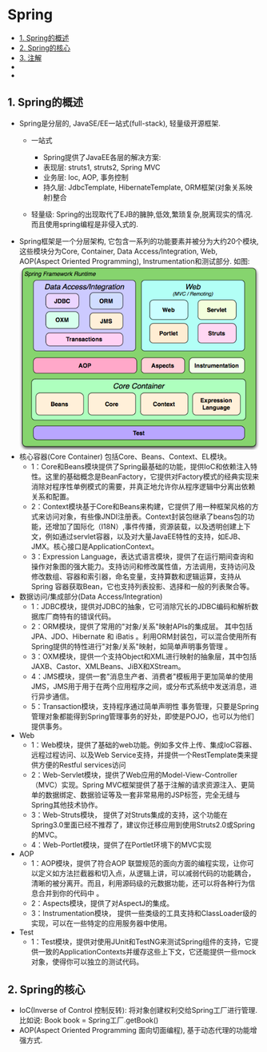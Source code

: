 # Spring

- [1. Spring的概述](#1)  
- [2. Spring的核心](#2)  
- [3. 注解](#3)  
- [](#4)  
- [](#5)  

## <span id = '1'>1. Spring的概述</span>
- Spring是分层的, JavaSE/EE一站式(full-stack), 轻量级开源框架.
    - 一站式
        - Spring提供了JavaEE各层的解决方案:
        - 表现层: struts1, struts2, Spring MVC
        - 业务层: Ioc, AOP, 事务控制
        - 持久层: JdbcTemplate, HibernateTemplate, ORM框架(对象关系映射)整合

    - 轻量级: Spring的出现取代了EJB的臃肿,低效,繁琐复杂,脱离现实的情况. 而且使用spring编程是非侵入式的. 
- Spring框架是一个分层架构, 它包含一系列的功能要素并被分为大约20个模块, 这些模块分为Core, Container, Data Access/Integration, Web, AOP(Aspect Oriented Programming), Instrumentation和测试部分. 如图:![spring结构](pic/springstrucure.png)
- 核心容器(Core Container) 包括Core、Beans、Context、EL模块。
    - 1：Core和Beans模块提供了Spring最基础的功能，提供IoC和依赖注入特性。这里的基础概念是BeanFactory，它提供对Factory模式的经典实现来消除对程序性单例模式的需要，并真正地允许你从程序逻辑中分离出依赖关系和配置。
    - 2：Context模块基于Core和Beans来构建，它提供了用一种框架风格的方式来访问对象，有些像JNDI注册表。Context封装包继承了beans包的功能，还增加了国际化（I18N）,事件传播，资源装载，以及透明创建上下文，例如通过servlet容器，以及对大量JavaEE特性的支持，如EJB、JMX。核心接口是ApplicationContext。
    - 3：Expression Language，表达式语言模块，提供了在运行期间查询和操作对象图的强大能力。支持访问和修改属性值，方法调用，支持访问及修改数组、容器和索引器，命名变量，支持算数和逻辑运算，支持从Spring 容器获取Bean，它也支持列表投影、选择和一般的列表聚合等。
- 数据访问/集成部分(Data Access/Integration)
    - 1：JDBC模块，提供对JDBC的抽象，它可消除冗长的JDBC编码和解析数据库厂商特有的错误代码。
    - 2：ORM模块，提供了常用的"对象/关系"映射APIs的集成层。 其中包括JPA、JDO、Hibernate 和 iBatis 。利用ORM封装包，可以混合使用所有Spring提供的特性进行"对象/关系"映射，如简单声明事务管理 。
    - 3：OXM模块，提供一个支持Object和XML进行映射的抽象层，其中包括JAXB、Castor、XMLBeans、JiBX和XStream。
    - 4：JMS模块，提供一套"消息生产者、消费者"模板用于更加简单的使用JMS，JMS用于用于在两个应用程序之间，或分布式系统中发送消息，进行异步通信。
    - 5：Transaction模块，支持程序通过简单声明性 事务管理，只要是Spring管理对象都能得到Spring管理事务的好处，即使是POJO，也可以为他们提供事务。
- Web
    - 1：Web模块，提供了基础的web功能。例如多文件上传、集成IoC容器、远程过程访问、以及Web Service支持，并提供一个RestTemplate类来提供方便的Restful services访问
    - 2：Web-Servlet模块，提供了Web应用的Model-View-Controller（MVC）实现。Spring MVC框架提供了基于注解的请求资源注入、更简单的数据绑定、数据验证等及一套非常易用的JSP标签，完全无缝与Spring其他技术协作。
    - 3：Web-Struts模块， 提供了对Struts集成的支持，这个功能在Spring3.0里面已经不推荐了，建议你迁移应用到使用Struts2.0或Spring的MVC。
    - 4：Web-Portlet模块，提供了在Portlet环境下的MVC实现
- AOP
    - 1：AOP模块，提供了符合AOP 联盟规范的面向方面的编程实现，让你可以定义如方法拦截器和切入点，从逻辑上讲，可以减弱代码的功能耦合，清晰的被分离开。而且，利用源码级的元数据功能，还可以将各种行为信息合并到你的代码中 。
    - 2：Aspects模块，提供了对AspectJ的集成。
    - 3：Instrumentation模块， 提供一些类级的工具支持和ClassLoader级的实现，可以在一些特定的应用服务器中使用。
- Test
    - 1：Test模块，提供对使用JUnit和TestNG来测试Spring组件的支持，它提供一致的ApplicationContexts并缓存这些上下文，它还能提供一些mock对象，使得你可以独立的测试代码。


## <span id = '2'>2. Spring的核心</span>
- IoC(Inverse of Control 控制反转): 将对象创建权利交给Spring工厂进行管理.比如说: 
 Book book = Spring工厂.getBook()
- AOP(Aspect Oriented Programming 面向切面编程), 基于动态代理的功能增强方式. 















































































































